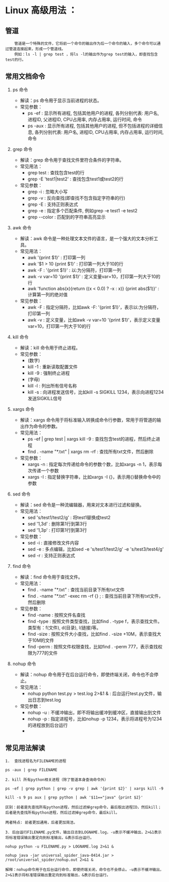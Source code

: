 # Linux 高级用法 ：
## 管道   
        管道是一个特殊的文件，它将前一个命令的输出作为后一个命令的输入，多个命令可以通过管道连接起来，形成一个管道线。
        例如：ls -l | grep test ，将ls -l的输出作为grep test的输入，即查找包含test的行。
  
## 常用文档命令
  
1.  ps 命令 
      - 解读：ps 命令用于显示当前进程的状态。
      - 常见参数：
        - ps -ef : 显示所有进程, 包括其他用户的进程, 各列分别代表: 用户名, 进程ID, 父进程ID, CPU占用率, 内存占用率, 运行时间, 命令
        - ps -aux : 显示所有进程, 包括其他用户的进程, 但不包括进程的详细信息, 各列分别代表: 用户名, 进程ID, CPU占用率, 内存占用率, 运行时间, 命令
    
2. grep 命令
      - 解读：grep 命令用于查找文件里符合条件的字符串。
      - 常见用法：
        - grep test : 查找包含test的行
        - grep -E 'test1|test2' : 查找包含test1或test2的行
      - 常见参数：
        - grep -i : 忽略大小写
        - grep -v : 反向查找(即查找不包含指定字符串的行)
        - grep -E : 支持正则表达式
        - grep -e : 指定多个匹配条件, 例如grep -e test1 -e test2
        - grep --color : 匹配到的字符串高亮显示
    
3. awk 命令
      - 解读：awk 命令是一种处理文本文件的语言，是一个强大的文本分析工具。
      - 常见用法：
        - awk '{print $1}' : 打印第一列
        - awk '$1 > 10 {print $1}' : 打印第一列大于10的行
        - awk -F : '{print $1}' : 以:为分隔符，打印第一列
        - awk -v var=10 '{print $1}' : 定义变量var=10，打印第一列大于10的行
        - awk 'function abs(x){return ((x < 0.0) ? -x : x)} {print abs($1)}' : 计算第一列的绝对值
      - 常见参数：
        - awk -F : 指定分隔符，比如awk -F: '{print $1}'，表示以:为分隔符，打印第一列
        - awk -v : 定义变量，比如awk -v var=10 '{print $1}'，表示定义变量var=10，打印第一列大于10的行
  
4. kill 命令
      - 解读：kill 命令用于终止进程。
      - 常见参数：
        - (数字)
        - kill -1 : 重新读取配置文件
        - kill -9 : 强制终止进程
        - (字母)
        - kill -l : 列出所有信号名称
        - kill -s : 向进程发送信号，比如kill -s SIGKILL 1234，表示向进程1234发送SIGKILL信号
  
5. xargs 命令
      - 解读：xargs 命令用于将标准输入转换成命令行参数，常用于将管道的输出作为命令的参数。
      - 常见用法：
        - ps -ef | grep test | xargs kill -9 : 查找包含test的进程，然后终止进程
        - find . -name "*.txt" | xargs rm -rf : 查找所有txt文件，然后删除
      - 常见参数：
        - xargs -n : 指定每次传递给命令的参数个数，比如xargs -n 1，表示每次传递一个参数
        - xargs -I : 指定替换字符串，比如xargs -I {}，表示用{}替换命令中的参数
  
6. sed 命令
      - 解读：sed 命令是一种流编辑器，用来对文本进行过滤和替换。
      - 常见用法：
        - sed 's/test1/test2/g' : 将test1替换成test2
        - sed '1,3d' : 删除第1行到第3行
        - sed '1,3p' : 打印第1行到第3行
      - 常见参数：
        - sed -i : 直接修改文件内容
        - sed -e : 多点编辑，比如sed -e 's/test1/test2/g' -e 's/test3/test4/g'
        - sed -r : 支持正则表达式
  
7. find 命令
      - 解读：find 命令用于查找文件。
      - 常见用法：
        - find . -name "*.txt" : 查找当前目录下所有txt文件
        - find . -name "*.txt" -exec rm -rf {} \; : 查找当前目录下所有txt文件，然后删除
      - 常见参数：
        - find -name : 按照文件名查找
        - find -type : 按照文件类型查找，比如find . -type f，表示查找文件。类型有：f(文件), d(目录), l(链接)等。
        - find -size : 按照文件大小查找，比如find . -size +10M，表示查找大于10M的文件
        - find -perm : 按照文件权限查找，比如find . -perm 777，表示查找权限为777的文件
  
8. nohup 命令
      - 解读：nohup 命令用于在后台运行命令，即使终端关闭，命令也不会停止。
      - 常见用法：
        - nohup python test.py > test.log 2>&1 & : 后台运行test.py文件，输出日志到test.log
      - 常见参数：
        - nohup -u : 不缓冲输出，即不将输出缓冲到缓冲区，直接输出到文件
        - nohup -p : 指定进程号，比如nohup -p 1234，表示将进程号为1234的进程放到后台运行
        - 
  
## 常见用法解读
    1.  查找进程名为FILENAME的进程

    ps -aux | grep FILENAME  

    2. kill 所有python相关进程（除了管道本身查询命令外）
   
    ps -ef | grep python | grep -v grep | awk '{print $2}' | xargs kill -9

    kill -s 9 ps aux | grep python | awk '$11=="java" {print $2}'   

    区别：前者是先查找所有python进程，然后过滤掉grep命令，最后取出进程ID，然后kill；后者是先查找所有python进程，然后过滤掉grep命令，最后kill。

    两者特点: 前者更加通用，后者更加简洁。    

    3. 后台运行FILENAME.py文件，输出日志到LOGNAME.log，-u表示不缓冲输出，2>&1表示将标准错误输出重定向到标准输出，&表示后台运行。
   
    nohup python -u FILENAME.py > LOGNAME.log 2>&1 & 

    nohup java -jar universal_spider_java-0414.jar > /root/universal_spider/nohup.out 2>&1 &

    解释：nohup命令用于在后台运行命令，即使终端关闭，命令也不会停止。-u表示不缓冲输出，2>&1表示将标准错误输出重定向到标准输出，&表示后台运行。
